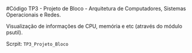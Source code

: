 #Código TP3 - Projeto de Bloco - Arquitetura de Computadores, Sistemas Operacionais e Redes.

Visualização de informações de CPU, memória e etc (através do módulo psutil).

Scrpit:
`TP3_Projeto_Bloco`

